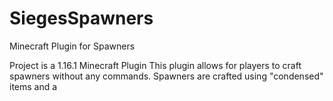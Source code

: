 # SiegesSpawners
Minecraft Plugin for Spawners

Project is a 1.16.1 Minecraft Plugin
This plugin allows for players to craft spawners without any commands. Spawners are crafted using "condensed" items and a 
